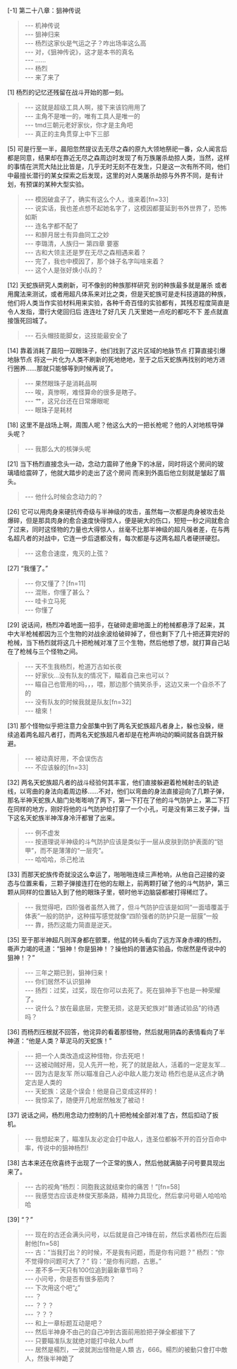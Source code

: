 
[-1] 第二十八章：狙神传说
>--- 机神传说<br>
>--- 狙神归来<br>
>--- 杨烈这家伙是气运之子？咋出场率这么高<br>
>--- 对，《狙神传说》，这才是本书的真名<br>
>--- ……<br>
>--- 杨烈<br>
>--- 来了来了<br>

[1] 杨烈的记忆还残留在战斗开始的那一刻。
>--- 这就是超级工具人啊，接下来该钧用用了<br>
>--- 主角不是唯一的，唯有工具人是唯一的<br>
>--- tmd三朝元老好家伙，你才是主角吧<br>
>--- 真正的主角贯穿上中下三部<br>

[5] 可是行至一半，晨阳忽然提议去无尽之森的原九大领地祭祀一番，众人闻言后都是同意，结果却在靠近无尽之森周边时发现了有万族屠杀劫掠人类，当然，这样的事情在洪荒大陆比比皆是，几乎无时无刻不在发生，只是这一次有所不同，他们中最擅长潜行的某女探索之后发现，这里的对人类屠杀劫掠与外界不同，是有计划，有预谋的某种大型实验。
>--- 模因破盒子了，确实有这么个人，谁来着[fn=33]<br>
>--- 说实话，我也差点想不起她名字了，这模因都蔓延到书外世界了，恐怖如斯<br>
>--- 连名字都不配了<br>
>--- 和醉月居士有异曲同工之妙<br>
>--- 李璐清，人族归一 第四章 要塞<br>
>--- 古和大领主还是罗在无尽之森相遇来着？<br>
>--- 完了，我也中模因了，那个妹子名字叫啥来着？<br>
>--- 这个人是张好焕小队的？<br>

[12] 天蛇族研究人类刷新，可不像别的种族那样研究 别的种族最多就是屠杀 或者用魔法来测试，或者用超凡体系来对比之类，但是天蛇族可是走科技道路的种族，他们将人类当作实验材料用来实验，各种千奇百怪的实验都有，其残忍程度简直是令人发指，潜行大佬回归后 连连吐了好几天 几天里她一点吃的都吃不下 差点就直接饿死回城了。
>--- 石头帽技能脚女，这技能最安全了<br>

[14] 靠着消耗了晨阳一双眼珠子，他们找到了这片区域的地脉节点 打算直接引爆地脉节点 将这一片化为人类不刷新的死地绝地，至于之后天蛇族再找别的地方进行圈养……那就只能够等到时候再说了。
>--- 果然眼珠子是消耗品啊<br>
>--- 唉，真惨啊，难怪算命的很多是瞎子。<br>
>--- 艹，这兄台还在日常爆眼呢<br>
>--- 眼珠子是耗材<br>

[18] 这里不是战场上啊，周围人呢？他这么大的一把长枪呢？他的人对地核导弹头呢？
>--- 我那么大的核弹头呢<br>

[21] 当下杨烈直接念头一动，念动力震碎了他身下的冰层，同时将这个房间的玻璃墙给震碎了，他就大踏步的走出了这个房间 而来到外面后他立刻就是皱起了眉头。
>--- 他什么时候会念动力的？<br>

[26] 它可以用肉身来硬抗传奇级与半神级的攻击，虽然每一次都是肉身被攻击处爆碎，但是那具肉身的愈合速度快得惊人，便是碗大的伤口，短短一秒之间就愈合了过来，同时这怪物的力量也大得惊人，丝毫不比那半神级的超凡强者差，在与两名超凡者的对战中，它连一步后退都没有，每次都是与这两名超凡者硬拼硬怼。
>--- 这愈合速度，鬼灭的上弦？<br>

[27] “我懂了。”
>--- 你又懂了？[fn=11]<br>
>--- 混账，你懂了甚么？<br>
>--- 哇卡立马死<br>
>--- 你懂了<br>

[29] 说话间，杨烈冲着地面一招手，在破碎走廊地面上的枪械都悬浮了起来，其中大半枪械都因为三个生物的对战余波给破碎掉了，但也剩下了几十把还算完好的枪械，当下杨烈就将这几十把枪械对准了三个生物，然后他想了想，就打算自己站在了枪械与三个怪物之间。
>--- 天不生我杨烈，枪道万古如长夜<br>
>--- 好家伙…没有队友的情况下，瞄着自己来也可以？<br>
>--- 瞄自己也管用的吗，，，喂，那边那个搞笑杀手，这边又来一个自杀不了的<br>
>--- 没有队友的时候我就是队友[fn=32]<br>
>--- 槍來！<br>

[31] 那个怪物似乎把注意力全部集中到了两名天蛇族超凡者身上，躲也没躲，继续追着两名超凡者打，而两名天蛇族超凡者却是在枪声响动的瞬间就各自跳开躲避。
>--- 被动真好用，不会误伤古<br>
>--- 不应该躲的[fn=33]<br>

[32] 两名天蛇族超凡者的战斗经验何其丰富，他们直接躲避着枪械射击的轨迹线，以弯曲的身法向着周边移……不对，他们以弯曲的身法直接迎向了几颗子弹，那名半神天蛇族人脑门处嘭嘭响了两下，第一下打在了他的斗气防护上，第二下打在同样的地方，刚好将他的斗气防护给打穿了一个小孔，可是没有第三发子弹，当下这名天蛇族半神浑身冷汗都冒了出来。
>--- 例不虚发<br>
>--- 按道理说半神级的斗气防护应该是类似于一层从皮肤到防护表面的“铠甲”，而不是薄薄的“一层壳”。<br>
>--- 哈哈哈，杀己枪法<br>

[33] 而那天蛇族传奇就没这么幸运了，啪啪啪连续三声枪响，从他自己迎接的姿态与位置来看，三颗子弹接连打在他的左眼上，前两颗打破了他的斗气防护，第三颗从同样的位置钻入到了他的眼珠子里，顿时他半边脑袋都被打得稀烂了。
>--- 我觉得吧，四阶强者虽然入微了，但斗气防护应该是如同“一面墙覆盖于体表”一般的防护，这种描写感觉就像“四阶强者的防护只是一层膜”一般<br>
>--- 靠，扬烈这能力简直是逆天。<br>

[35] 至于那半神超凡则浑身都在颤栗，他猛的转头看向了远方浑身赤裸的杨烈，嘶声力竭的吼道：“狙神！你是狙神！？操他妈的普通实验品，你居然是传说中的狙神！？”
>--- 三年之期已到，狙神归来！<br>
>--- 你们居然不认识狙神<br>
>--- 扬烈：过奖，过奖，现在你可以去死了。死在狙神手下也是一种荣耀了。<br>
>--- 说什么？放在最底层，完整无损，这是天蛇族对“普通试验品”的待遇吗？<br>

[36] 而杨烈压根就不回答，他诧异的看着那怪物，然后就用阴森的表情看向了半神道：“他是人类？草泥马的天蛇族！”
>--- 把一个人类改造成这种怪物，你去死吧！<br>
>--- 这被动贼好用，见人先开一枪，死了的就是敌人，活着的一定是友军…<br>
>--- 因为古是友军 所以瞄准自己人必中敌人能力发动 杨烈也是从这点才确定古是人类的<br>
>--- 天蛇族：这是个误会！他是自己变成这样的！<br>
>--- 我惊呆了，随便开几枪居然触发了被动！<br>

[37] 说话之间，杨烈用念动力控制的几十把枪械全部对准了古，然后扣动了扳机。
>--- 我想起来了，瞄准队友必定会打中敌人，连圣位都躲不开的百分百命中率，传说中的狙神杨烈!<br>

[38] 古本来还在欣喜终于出现了一个正常的族人，然后他就满脑子问号要具现出来了。
>--- 古的视角“杨烈：同胞我这就结束你的痛苦！”[fn=58]<br>
>--- 我感觉古应该走林俊天那条路，精神力具现化，然后拿问号砸人哈哈哈哈<br>

[39] “？”
>--- 现在的古还会满头问号，以后就是自己冲锋在前，然后求着杨烈在后面射他[fn=58]<br>
>--- 古：“当我打出？的时候，不是我有问题，而是你有问题？”
杨烈：“你不觉得你问题可大了？”
钧：“是你有问题，古崽。”<br>
>--- 差不多一天只有100位追到最新章节吗？<br>
>--- 小问号，你是否有很多筋肉？<br>
>--- 下次用这个吧“¿”<br>
>--- ？<br>
>--- ？？？<br>
>--- ？？？<br>
>--- 和上一章标题互动是吧？<br>
>--- 然后半神身不由己的自己冲到古面前用脸把子弹全都接下了<br>
>--- 只要瞄准队友就绝对能打中敌人buff<br>
>--- 居然是楊烈，一波就測出怪物是人類 古，666。楊烈的被動只會打中敵人，然後半神跪了<br>
